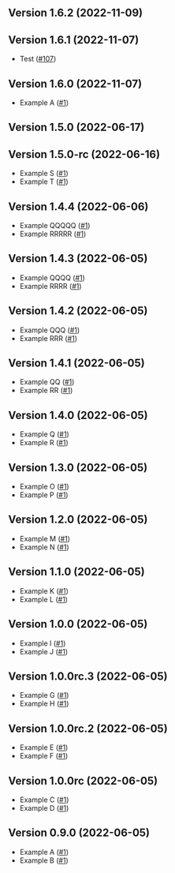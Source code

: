 ## Version 1.6.2 (2022-11-09)

## Version 1.6.1 (2022-11-07)

- Test
  ([#107](https://github.com/trask/repository-template/pull/107))

## Version 1.6.0 (2022-11-07)

- Example A
  ([#1](https://github.com/trask/repository-template/pull/1))

## Version 1.5.0 (2022-06-17)

## Version 1.5.0-rc (2022-06-16)

- Example S
  ([#1](https://github.com/trask/repository-template/pull/1))
- Example T
  ([#1](https://github.com/trask/repository-template/pull/1))

## Version 1.4.4 (2022-06-06)

- Example QQQQQ
  ([#1](https://github.com/trask/repository-template/pull/1))
- Example RRRRR
  ([#1](https://github.com/trask/repository-template/pull/1))

## Version 1.4.3 (2022-06-05)

- Example QQQQ
  ([#1](https://github.com/trask/repository-template/pull/1))
- Example RRRR
  ([#1](https://github.com/trask/repository-template/pull/1))

## Version 1.4.2 (2022-06-05)

- Example QQQ
  ([#1](https://github.com/trask/repository-template/pull/1))
- Example RRR
  ([#1](https://github.com/trask/repository-template/pull/1))

## Version 1.4.1 (2022-06-05)

- Example QQ
  ([#1](https://github.com/trask/repository-template/pull/1))
- Example RR
  ([#1](https://github.com/trask/repository-template/pull/1))

## Version 1.4.0 (2022-06-05)

- Example Q
  ([#1](https://github.com/trask/repository-template/pull/1))
- Example R
  ([#1](https://github.com/trask/repository-template/pull/1))

## Version 1.3.0 (2022-06-05)

- Example O
  ([#1](https://github.com/trask/repository-template/pull/1))
- Example P
  ([#1](https://github.com/trask/repository-template/pull/1))

## Version 1.2.0 (2022-06-05)

- Example M
  ([#1](https://github.com/trask/repository-template/pull/1))
- Example N
  ([#1](https://github.com/trask/repository-template/pull/1))

## Version 1.1.0 (2022-06-05)

- Example K
  ([#1](https://github.com/trask/repository-template/pull/1))
- Example L
  ([#1](https://github.com/trask/repository-template/pull/1))

## Version 1.0.0 (2022-06-05)

- Example I
  ([#1](https://github.com/trask/repository-template/pull/1))
- Example J
  ([#1](https://github.com/trask/repository-template/pull/1))

## Version 1.0.0rc.3 (2022-06-05)

- Example G
  ([#1](https://github.com/trask/repository-template/pull/1))
- Example H
  ([#1](https://github.com/trask/repository-template/pull/1))

## Version 1.0.0rc.2 (2022-06-05)

- Example E
  ([#1](https://github.com/trask/repository-template/pull/1))
- Example F
  ([#1](https://github.com/trask/repository-template/pull/1))

## Version 1.0.0rc (2022-06-05)

- Example C
  ([#1](https://github.com/trask/repository-template/pull/1))
- Example D
  ([#1](https://github.com/trask/repository-template/pull/1))

## Version 0.9.0 (2022-06-05)

- Example A
  ([#1](https://github.com/trask/repository-template/pull/1))
- Example B
  ([#1](https://github.com/trask/repository-template/pull/1))
